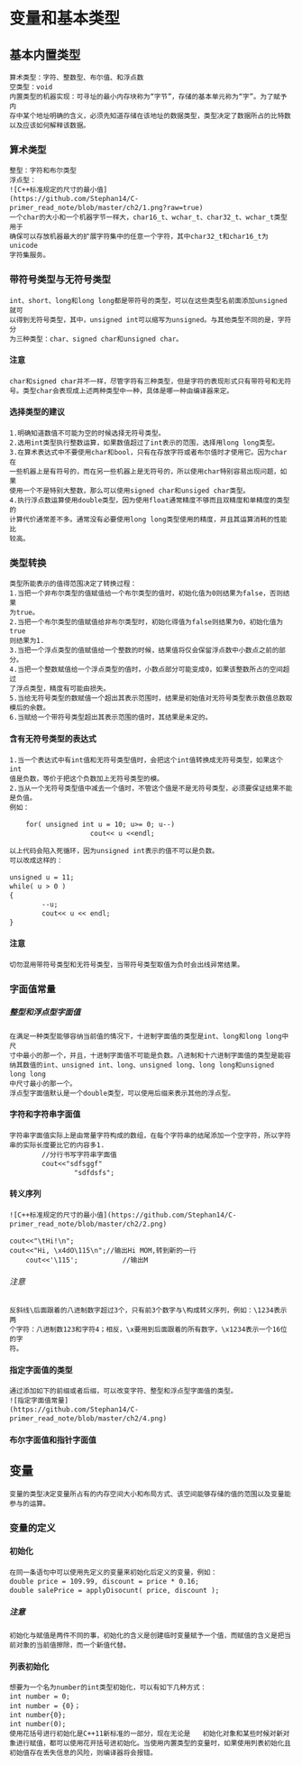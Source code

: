 # 变量和基本类型
## 基本内置类型
	算术类型：字符、整数型、布尔值、和浮点数
	空类型：void
	内置类型的机器实现：可寻址的最小内存块称为“字节”，存储的基本单元称为“字”。为了赋予内
	存中某个地址明确的含义，必须先知道存储在该地址的数据类型，类型决定了数据所占的比特数
	以及应该如何解释该数据。
### 算术类型
	整型：字符和布尔类型
	浮点型：
	![C++标准规定的尺寸的最小值]
	(https://github.com/Stephan14/C-primer_read_note/blob/master/ch2/1.png?raw=true)
	一个char的大小和一个机器字节一样大，char16_t、wchar_t、char32_t、wchar_t类型用于
	确保可以存放机器最大的扩展字符集中的任意一个字符，其中char32_t和char16_t为unicode
	字符集服务。
### 带符号类型与无符号类型
	int、short、long和long long都是带符号的类型，可以在这些类型名前面添加unsigned就可
	以得到无符号类型，其中，unsigned int可以缩写为unsigned。与其他类型不同的是，字符分
	为三种类型：char、signed char和unsigned char。
#### 注意
	char和signed char并不一样，尽管字符有三种类型，但是字符的表现形式只有带符号和无符
	号。类型char会表现成上述两种类型中一种，具体是哪一种由编译器来定。
#### 选择类型的建议
	1.明确知道数值不可能为空的时候选择无符号类型。
	2.选用int类型执行整数运算，如果数值超过了int表示的范围，选择用long long类型。
	3.在算术表达式中不要使用char和bool，只有在存放字符或者布尔值时才使用它。因为char在
	一些机器上是有符号的，而在另一些机器上是无符号的，所以使用char特别容易出现问题，如果
	使用一个不是特别大整数，那么可以使用signed char和unsiged char类型。
	4.执行浮点数运算使用double类型，因为使用float通常精度不够而且双精度和单精度的类型的
	计算代价通常差不多。通常没有必要使用long long类型使用的精度，并且其运算消耗的性能比
	较高。
### 类型转换
	类型所能表示的值得范围决定了转换过程：
	1.当把一个非布尔类型的值赋值给一个布尔类型的值时，初始化值为0则结果为false，否则结果
	为true。
	2.当把一个布尔类型的值赋值给非布尔类型时，初始化得值为false则结果为0，初始化值为true
	则结果为1.
	3.当把一个浮点类型的值赋值给一个整数的时候，结果值将仅会保留浮点数中小数点之前的部分。
	4.当把一个整数赋值给一个浮点类型的值时，小数点部分可能变成0，如果该整数所占的空间超过
	了浮点类型，精度有可能由损失。
	5.当给无符号类型的数赋值一个超出其表示范围时，结果是初始值对无符号类型表示数值总数取
	模后的余数。
	6.当赋给一个带符号类型超出其表示范围的值时，其结果是未定的。
#### 含有无符号类型的表达式
	1.当一个表达式中有int值和无符号类型值时，会把这个int值转换成无符号类型，如果这个int
	值是负数，等价于把这个负数加上无符号类型的模。
	2.当从一个无符号类型值中减去一个值时，不管这个值是不是无符号类型，必须要保证结果不能
	是负值。
	例如：
```
	for( unsigned int u = 10; u>= 0; u--)
					cout<< u <<endl;
```
	以上代码会陷入死循环，因为unsigned int表示的值不可以是负数。
	可以改成这样的：
```
unsigned u = 11;
while( u > 0 )
{
		--u;
		cout<< u << endl;
}
```
#### 注意
	切勿混用带符号类型和无符号类型，当带符号类型取值为负时会出线异常结果。
### 字面值常量
##### 整型和浮点型字面值
	在满足一种类型能够容纳当前值的情况下，十进制字面值的类型是int、long和long long中尺
	寸中最小的那一个，并且，十进制字面值不可能是负数。八进制和十六进制字面值的类型是能容
	纳其数值的int、unsigned int、long、unsigned long、long long和unsigned long long
	中尺寸最小的那一个。
	浮点型字面值默认是一个double类型，可以使用后缀来表示其他的浮点型。
#### 字符和字符串字面值
	字符串字面值实际上是由常量字符构成的数组，在每个字符串的结尾添加一个空字符，所以字符
	串的实际长度要比它的内容多1.
			//分行书写字符串字面值
			cout<<"sdfsggf"
		  			"sdfdsfs";
#### 转义序列
	![C++标准规定的尺寸的最小值](https://github.com/Stephan14/C-primer_read_note/blob/master/ch2/2.png)
```
cout<<"\tHi!\n";
cout<<"Hi, \x4dO\115\n";//输出Hi MOM,转到新的一行
	cout<<'\115';           //输出M
```
###### 注意
	反斜线\后面跟着的八进制数字超过3个，只有前3个数字与\构成转义序列，例如：\1234表示两
	个字符：八进制数123和字符4；相反，\x要用到后面跟着的所有数字，\x1234表示一个16位的字
	符。
#### 指定字面值的类型
	通过添加如下的前缀或者后缀，可以改变字符、整型和浮点型字面值的类型。
	![指定字面值常量]
	(https://github.com/Stephan14/C-primer_read_note/blob/master/ch2/4.png)
#### 布尔字面值和指针字面值

## 变量
	变量的类型决定变量所占有的内存空间大小和布局方式、该空间能够存储的值的范围以及变量能参与的运算。
### 变量的定义
#### 初始化
	在同一条语句中可以使用先定义的变量来初始化后定义的变量，例如：
	double price = 109.99, discount = price * 0.16;
	double salePrice = applyDisocunt( price, discount );
##### 注意
	初始化与赋值是两件不同的事，初始化的含义是创建临时变量赋予一个值，而赋值的含义是把当前对象的当前值擦除，而一个新值代替。
#### 列表初始化
	想要为一个名为number的int类型初始化，可以有如下几种方式：
	int number = 0;
	int number = {0}；
	int number{0};
	int number(0);
	使用花括号进行初始化是C++11新标准的一部分，现在无论是	初始化对象和某些时候对新对象进行赋值，都可以使用花开括号进初始化。当使用内置类型的变量时，如果使用列表初始化且初始值存在丢失信息的风险，则编译器将会报错。
